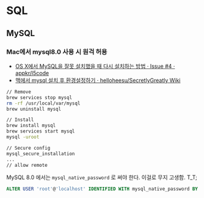 # SQL

## MySQL

### Mac에서 mysql8.0 사용 시 원걱 허용

- [OS X에서 MySQL을 잘못 설치했을 때 다시 설치하는 방법 · Issue #4 · appkr/l5code](https://github.com/appkr/l5code/issues/4)
- [맥에서 mysql 설치 후 환경설정하기 · helloheesu/SecretlyGreatly Wiki](https://github.com/helloheesu/SecretlyGreatly/wiki/%EB%A7%A5%EC%97%90%EC%84%9C-mysql-%EC%84%A4%EC%B9%98-%ED%9B%84-%ED%99%98%EA%B2%BD%EC%84%A4%EC%A0%95%ED%95%98%EA%B8%B0)

```bash
// Remove
brew services stop mysql
rm -rf /usr/local/var/mysql
brew uninstall mysql

// Install
brew install mysql
brew services start mysql
mysql -uroot

// Secure config
mysql_secure_installation
...
// allow remote
```

MySQL 8.0 에서는 `mysql_native_password` 로 써야 한다. 이걸로 무지 고생함. T_T;

```sql
ALTER USER 'root'@'localhost' IDENTIFIED WITH mysql_native_password BY 'MyNewPass';
```
